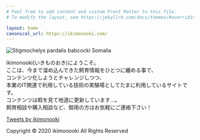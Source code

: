 ```yaml
---
# Feel free to add content and custom Front Matter to this file.
# To modify the layout, see https://jekyllrb.com/docs/themes/#overriding-theme-defaults

layout: home
canonical_url: https://ikimonooki.com/
---
```


![Stigmochelys pardalis babcocki Somalia]({{site.baseurl}}/assets/img/top.jpeg)

ikimonooki(いきものおき)にようこそ。  
ここは、今まで溜め込んできた飼育情報をひとつに纏める事で、  
コンテンツ化しようとチャレンジしつつ、  
本業のIT関連で利用している技術の実験場としてたまに利用しているサイトです。  
コンテンツは暇を見て地道に更新しています…。  
飼育相談や購入相談など、御用の方はお気軽にご連絡下さい！

<script async src="https://platform.twitter.com/widgets.js" charset="utf-8"></script>
<a class="twitter-timeline" data-width="100%" data-height="500" href="https://twitter.com/ikimonooki?ref_src=twsrc%5Etfw">Tweets by ikimonooki</a>

Copyright © 2020 ikimonooki All Rights Reserved